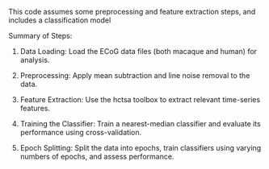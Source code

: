 This code assumes some preprocessing and feature extraction steps, and includes a classification model

Summary of Steps:

1. Data Loading: Load the ECoG data files (both macaque and human) for analysis.

2. Preprocessing: Apply mean subtraction and line noise removal to the data.

3. Feature Extraction: Use the hctsa toolbox to extract relevant time-series features.

4. Training the Classifier: Train a nearest-median classifier and evaluate its performance using cross-validation.

5. Epoch Splitting: Split the data into epochs, train classifiers using varying numbers of epochs, and assess performance.
